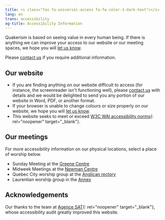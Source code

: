 ```yaml
---
title: <i class="fas fa-universal-access fa-fw color-1-dark-text"></i> Accessibility Information
lang: en
trans: accessibility
og-title: Accessibility Information
---
```

Quakerism is based on seeing value in every human being. If there is anything we can improve your access to our website or our meeting spaces, we hope you will [let us know](/contact).

Please [contact us](/contact) if you require additional information.

## Our website
* If you are finding anything on our website difficult to access (for instance, the screenreader isn't functioning well), please [contact us](/contact) with details and we would be delighted to send you any portion of our website in Word, PDF, or another format. 
* If your browser is unable to change colours or size properly on our website, we hope you will [let us know](/contact).
* This website seeks to meet or exceed [W3C WAI accessibility norms](https://www.w3.org/WAI/standards-guidelines/){: rel="noopener" target="_blank"}.

## Our meetings
For more accessibility information on our physical locations, select a place of worship below. 

* Sunday Meeting at the [Greene Centre](/directions#accessibility)
* Midweek Meetings at the [Newman Centre](/midweek#accessibility)
* Quebec City worship group at the [Anglican rectory](/qc#accessibility)
* Laurentian worship group in the [Annex](/laurentians#accessibility)

## Acknowledgements
Our thanks to the team at [Agence SAT](https://agencesat.com/){: rel="noopener" target="_blank"}, whose accessibility audit greatly improved this website.
